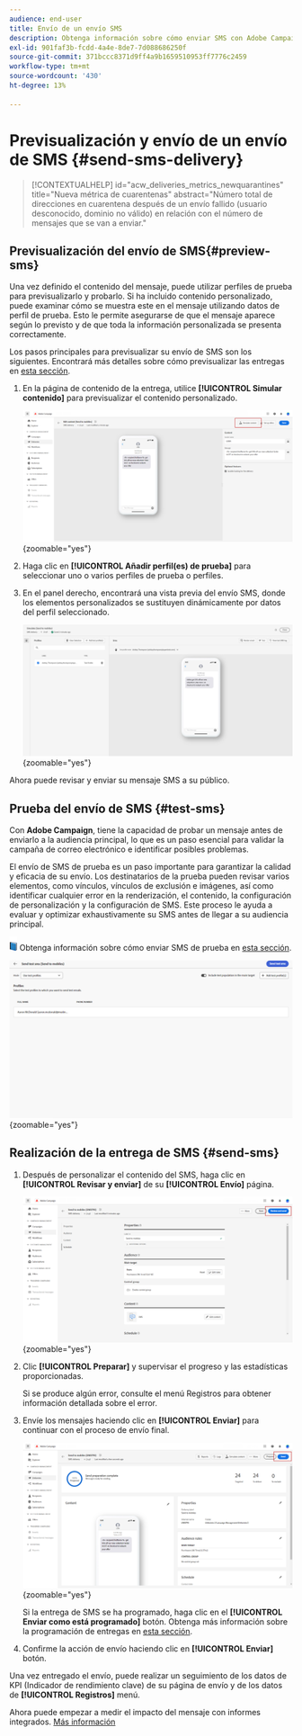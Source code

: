 ```yaml
---
audience: end-user
title: Envío de un envío SMS
description: Obtenga información sobre cómo enviar SMS con Adobe Campaign Web
exl-id: 901faf3b-fcdd-4a4e-8de7-7d088686250f
source-git-commit: 371bccc8371d9ff4a9b1659510953ff7776c2459
workflow-type: tm+mt
source-wordcount: '430'
ht-degree: 13%

---
```


# Previsualización y envío de un envío de SMS {#send-sms-delivery}

>[!CONTEXTUALHELP]
>id="acw_deliveries_metrics_newquarantines"
>title="Nueva métrica de cuarentenas"
>abstract="Número total de direcciones en cuarentena después de un envío fallido (usuario desconocido, dominio no válido) en relación con el número de mensajes que se van a enviar."

## Previsualización del envío de SMS{#preview-sms}

Una vez definido el contenido del mensaje, puede utilizar perfiles de prueba para previsualizarlo y probarlo. Si ha incluido contenido personalizado, puede examinar cómo se muestra este en el mensaje utilizando datos de perfil de prueba. Esto le permite asegurarse de que el mensaje aparece según lo previsto y de que toda la información personalizada se presenta correctamente.

Los pasos principales para previsualizar su envío de SMS son los siguientes. Encontrará más detalles sobre cómo previsualizar las entregas en [esta sección](../preview-test/preview-content.md).

1. En la página de contenido de la entrega, utilice **[!UICONTROL Simular contenido]** para previsualizar el contenido personalizado.

   ![](assets/sms_send_1.png){zoomable=&quot;yes&quot;}

1. Haga clic en **[!UICONTROL Añadir perfil(es) de prueba]** para seleccionar uno o varios perfiles de prueba o perfiles.

   <!--
    Once your test profiles are selected, click **[!UICONTROL Select]**.
    ![](assets/sms_send_2.png){zoomable="yes"}
    -->

1. En el panel derecho, encontrará una vista previa del envío SMS, donde los elementos personalizados se sustituyen dinámicamente por datos del perfil seleccionado.

   ![](assets/sms_send_3.png){zoomable=&quot;yes&quot;}

Ahora puede revisar y enviar su mensaje SMS a su público.

## Prueba del envío de SMS {#test-sms}

Con **Adobe Campaign**, tiene la capacidad de probar un mensaje antes de enviarlo a la audiencia principal, lo que es un paso esencial para validar la campaña de correo electrónico e identificar posibles problemas.

El envío de SMS de prueba es un paso importante para garantizar la calidad y eficacia de su envío. Los destinatarios de la prueba pueden revisar varios elementos, como vínculos, vínculos de exclusión e imágenes, así como identificar cualquier error en la renderización, el contenido, la configuración de personalización y la configuración de SMS. Este proceso le ayuda a evaluar y optimizar exhaustivamente su SMS antes de llegar a su audiencia principal.

![](../assets/do-not-localize/book.png) Obtenga información sobre cómo enviar SMS de prueba en [esta sección](../preview-test/test-deliveries.md).

![](assets/sms_send_6.png){zoomable=&quot;yes&quot;}

## Realización de la entrega de SMS {#send-sms}

1. Después de personalizar el contenido del SMS, haga clic en **[!UICONTROL Revisar y enviar]** de su **[!UICONTROL Envío]** página.

   ![](assets/sms_send_4.png){zoomable=&quot;yes&quot;}

1. Clic **[!UICONTROL Preparar]** y supervisar el progreso y las estadísticas proporcionadas.

   Si se produce algún error, consulte el menú Registros para obtener información detallada sobre el error.

1. Envíe los mensajes haciendo clic en **[!UICONTROL Enviar]** para continuar con el proceso de envío final.

   ![](assets/sms_send_5.png){zoomable=&quot;yes&quot;}

   Si la entrega de SMS se ha programado, haga clic en el **[!UICONTROL Enviar como está programado]** botón. Obtenga más información sobre la programación de entregas en [esta sección](../msg/gs-messages.md#schedule-the-delivery-sending).


1. Confirme la acción de envío haciendo clic en **[!UICONTROL Enviar]** botón.

Una vez entregado el envío, puede realizar un seguimiento de los datos de KPI (Indicador de rendimiento clave) de su página de envío y de los datos de **[!UICONTROL Registros]** menú.

Ahora puede empezar a medir el impacto del mensaje con informes integrados. [Más información](../reporting/sms-report.md)
